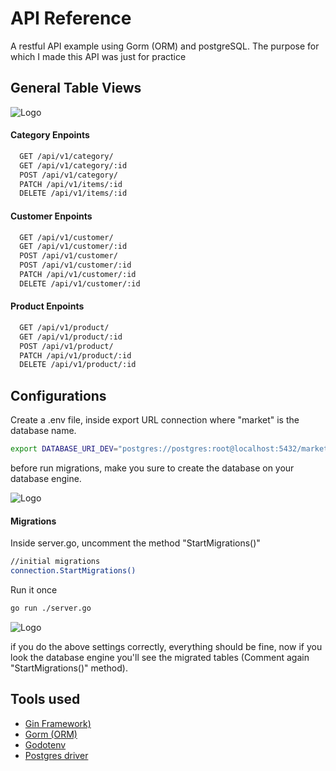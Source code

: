 
# API Reference

A restful API example using Gorm (ORM) and postgreSQL. The purpose for which I made this API was just for practice
## General Table Views
![Logo](https://imgdb.net/storage/uploads/c63b9da5526062e5825e16a73e0019bbc07416eb64ddfa797317b89b259fadc9.png)

#### Category Enpoints

```bash
  GET /api/v1/category/
  GET /api/v1/category/:id
  POST /api/v1/category/
  PATCH /api/v1/items/:id
  DELETE /api/v1/items/:id
```
#### Customer Enpoints

```bash
  GET /api/v1/customer/
  GET /api/v1/customer/:id
  POST /api/v1/customer/
  POST /api/v1/customer/:id
  PATCH /api/v1/customer/:id
  DELETE /api/v1/customer/:id
```
#### Product Enpoints

```bash
  GET /api/v1/product/
  GET /api/v1/product/:id
  POST /api/v1/product/
  PATCH /api/v1/product/:id
  DELETE /api/v1/product/:id
```

## Configurations

Create a .env file, inside export URL connection where "market" is the database name.
```bash
export DATABASE_URI_DEV="postgres://postgres:root@localhost:5432/market?sslmode=disable"
```
before run migrations, make you sure to create the database on your database engine.

![Logo](https://imgdb.net/storage/uploads/9ce2f9737d291a4aa4f46358fbda20573674c1e452bc5ca8c69043d90cf910bd.png)


#### Migrations
Inside server.go, uncomment the method "StartMigrations()"
```bash
//initial migrations
connection.StartMigrations()
```

Run it once
```bash
go run ./server.go
```
![Logo](https://imgdb.net/storage/uploads/69bb6b48d94a888868f9b10cca4e8793d1bb09d914495645efd783904ccfd5ab.png)

if you do the above settings correctly, everything should be fine, now if you look the database engine you'll see the migrated tables
(Comment again "StartMigrations()" method).

## Tools used
- [Gin Framework)](https://gin-gonic.com/)
- [Gorm (ORM)](https://gorm.io/index.html)
- [Godotenv](https://github.com/joho/godotenv)
- [Postgres driver](https://github.com/lib/pq)
